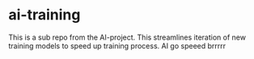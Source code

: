 # ai-training
This is a sub repo from the AI-project. This streamlines iteration of new training models to speed up training process. AI go speeed brrrrr
